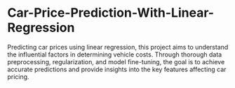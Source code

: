 # Car-Price-Prediction-With-Linear-Regression
Predicting car prices using linear regression, this project aims to understand the influential factors in determining vehicle costs. Through thorough data preprocessing, regularization, and model fine-tuning, the goal is to achieve accurate predictions and provide insights into the key features affecting car pricing.
